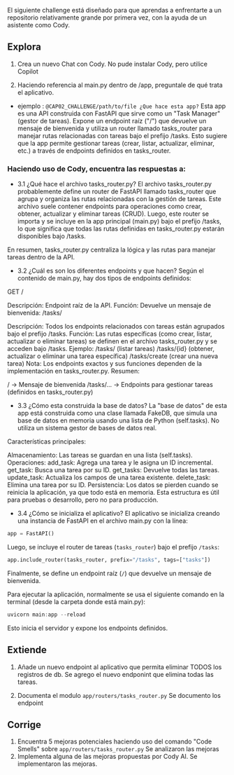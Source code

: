 El siguiente challenge está diseñado para que aprendas a enfrentarte a un repositorio relativamente grande por primera vez, con la ayuda de un asistente como Cody.

## Explora
1. Crea un nuevo Chat con Cody. 
	No pude instalar Cody, pero utilice Copilot

2. Haciendo referencia al main.py dentro de /app, preguntale de qué trata el aplicativo.
* ejemplo : 
`@CAP02_CHALLENGE/path/to/file ¿Que hace esta app?`
	Esta app es una API construida con FastAPI que sirve como un "Task Manager" (gestor de tareas). Expone un endpoint raíz ("/") que devuelve un mensaje de bienvenida y utiliza un router llamado tasks_router para manejar rutas relacionadas con tareas bajo el prefijo /tasks. Esto sugiere que la app permite gestionar tareas (crear, listar, actualizar, eliminar, etc.) a través de endpoints definidos en tasks_router.

	
### Haciendo uso de Cody, encuentra las respuestas a:
- 3.1 ¿Qué hace el archivo tasks_router.py?
El archivo tasks_router.py probablemente define un router de FastAPI llamado tasks_router que agrupa y organiza las rutas relacionadas con la gestión de tareas. Este archivo suele contener endpoints para operaciones como crear, obtener, actualizar y eliminar tareas (CRUD). Luego, este router se importa y se incluye en la app principal (main.py) bajo el prefijo /tasks, lo que significa que todas las rutas definidas en tasks_router.py estarán disponibles bajo /tasks.

En resumen, tasks_router.py centraliza la lógica y las rutas para manejar tareas dentro de la API.


- 3.2 ¿Cuál es son los diferentes endpoints y que hacen?
Según el contenido de main.py, hay dos tipos de endpoints definidos:

GET /

Descripción: Endpoint raíz de la API.
Función: Devuelve un mensaje de bienvenida:
/tasks/

Descripción: Todos los endpoints relacionados con tareas están agrupados bajo el prefijo /tasks.
Función: Las rutas específicas (como crear, listar, actualizar o eliminar tareas) se definen en el archivo tasks_router.py y se acceden bajo /tasks.
Ejemplo:
/tasks/ (listar tareas)
/tasks/{id} (obtener, actualizar o eliminar una tarea específica)
/tasks/create (crear una nueva tarea)
Nota: Los endpoints exactos y sus funciones dependen de la implementación en tasks_router.py.
Resumen:

/ → Mensaje de bienvenida
/tasks/... → Endpoints para gestionar tareas (definidos en tasks_router.py)


- 3.3 ¿Cómo esta construida la base de datos?
La "base de datos" de esta app está construida como una clase llamada FakeDB, que simula una base de datos en memoria usando una lista de Python (self.tasks). No utiliza un sistema gestor de bases de datos real.

Características principales:

Almacenamiento: Las tareas se guardan en una lista (self.tasks).
Operaciones:
add_task: Agrega una tarea y le asigna un ID incremental.
get_task: Busca una tarea por su ID.
get_tasks: Devuelve todas las tareas.
update_task: Actualiza los campos de una tarea existente.
delete_task: Elimina una tarea por su ID.
Persistencia: Los datos se pierden cuando se reinicia la aplicación, ya que todo está en memoria.
Esta estructura es útil para pruebas o desarrollo, pero no para producción.



- 3.4 ¿Cómo se inicializa el aplicativo?
El aplicativo se inicializa creando una instancia de FastAPI en el archivo main.py con la línea:

```python
app = FastAPI()
```

Luego, se incluye el router de tareas (`tasks_router`) bajo el prefijo `/tasks`:

```python
app.include_router(tasks_router, prefix="/tasks", tags=["tasks"])
```

Finalmente, se define un endpoint raíz (`/`) que devuelve un mensaje de bienvenida.

Para ejecutar la aplicación, normalmente se usa el siguiente comando en la terminal (desde la carpeta donde está main.py):

```powershell
uvicorn main:app --reload
```

Esto inicia el servidor y expone los endpoints definidos.


## Extiende
1. Añade un nuevo endpoint al aplicativo que permita eliminar TODOS los registros de db.
   Se agrego el nuevo endponint que elimina todas las tareas.

2. Documenta el modulo `app/routers/tasks_router.py`
	Se documento los endpoint

## Corrige
1. Encuentra 5 mejoras potenciales haciendo uso del comando "Code Smells" sobre `app/routers/tasks_router.py`
	Se analizaron las mejoras
2. Implementa alguna de las mejoras propuestas por Cody AI.
	Se implementaron las mejoras.



